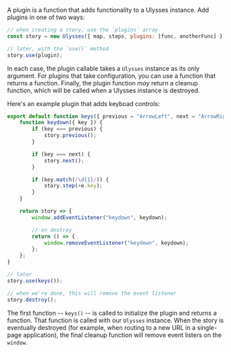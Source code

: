 A plugin is a function that adds functionality to a Ulysses instance. Add plugins in one of two ways:

```js
// when creating a story, use the `plugins` array
const story = new Ulysses({ map, steps, plugins: [func, anotherFunc] });

// later, with the `use()` method
story.use(plugin);
```

In each case, the plugin callable takes a `Ulysses` instance as its only argument. For plugins that take configuration, you can use a function that returns a function. Finally, the plugin function _may_ return a cleanup function, which will be called when a Ulysses instance is destroyed.

Here's an example plugin that adds keyboad controls:

```js
export default function keys({ previous = "ArrowLeft", next = "ArrowRight" } = {}) {
	function keydown({ key }) {
		if (key === previous) {
			story.previous();
		}

		if (key === next) {
			story.next();
		}

		if (key.match(/\d{1}/)) {
			story.step(+e.key);
		}
	}

	return story => {
		window.addEventListener("keydown", keydown);

		// on destroy
		return () => {
			window.removeEventListener("keydown", keydown);
		};
	};
}

// later
story.use(keys());

// when we're done, this will remove the event listener
story.destroy();
```

The first function -- `keys()` -- is called to initialize the plugin and returns a function. That function is called with our `Ulysses` instance. When the story is eventually destroyed (for example, when routing to a new URL in a single-page application), the final cleanup function will remove event listers on the `window`.
